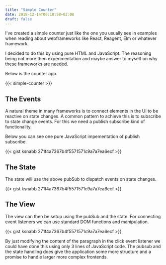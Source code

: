 ```yaml
---
title: "Simple Counter"
date: 2018-12-14T00:10:58+02:00
draft: false
---
```


I've created a simple counter just like the one you usually see in examples when reading about webframeworks like React, Reagent, Elm or whatever framework.

I decided to do this by using pure HTML and JavaScript.
The reasoning being not more then experimentation and maybe answer to myself on why these frameworks are needed.

Below is the counter app.

{{< simple-counter >}}

## The Events

A natural theme in many frameworks is to connect elements in the UI to be reactive on state changes.
A common pattern to achieve this is to subscribe to state change events.
For this we need a publish subscribe kind of functionality.

Below you can see one pure JavaScript impementation of publish subscribe.

{{< gist ksnabb 271f4a7367b4f5571571c9a7a7ea6ecf >}}

## The State

The state will use the above pubSub to dispatch events on state changes.

{{< gist ksnabb 271f4a7367b4f5571571c9a7a7ea6ecf >}}

## The View

The view can then be setup using the pubSub and the state.
For connecting event listeners we can use standard DOM functions and manipulation.

{{< gist ksnabb 271f4a7367b4f5571571c9a7a7ea6ecf >}}

By just modifying the content of the paragraph in the click event listener we could have done this using only 3 lines of JavaScript code.
The pubsub and the state handling does give the application some more structure and a promise to handle larger more complex frontends.

